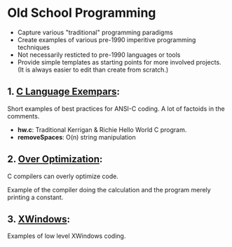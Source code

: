 # Old School Programming
* Capture various "traditional" programming paradigms
* Create examples of various pre-1990 imperitive programming techniques
* Not necessarily resticted to pre-1990 languages or tools
* Provide simple templates as starting points for more involved
  projects. (It is always easier to edit than create from scratch.)

## 1. [C Language Exempars](CLangExeplars/):
Short examples of best practices for ANSI-C coding.  A lot of factoids
in the comments.
* __hw.c__: Traditional Kerrigan & Richie Hello World C program.
* __removeSpaces__: O(n) string manipulation

## 2. [Over Optimization](OverOptimization/):
C compilers can overly optimize code.

Example of the compiler doing the calculation and the program merely
printing a constant.

## 3. [XWindows](XWindows):
Examples of low level XWindows coding.
